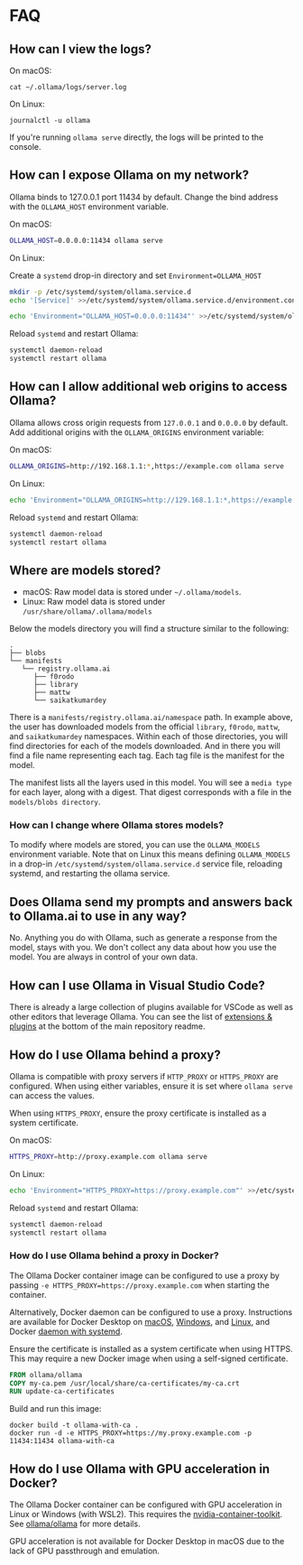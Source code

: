 # FAQ

## How can I view the logs?

On macOS:

```
cat ~/.ollama/logs/server.log
```

On Linux:

```
journalctl -u ollama
```

If you're running `ollama serve` directly, the logs will be printed to the console.

## How can I expose Ollama on my network?

Ollama binds to 127.0.0.1 port 11434 by default. Change the bind address with the `OLLAMA_HOST` environment variable.

On macOS:

```bash
OLLAMA_HOST=0.0.0.0:11434 ollama serve
```

On Linux:

Create a `systemd` drop-in directory and set `Environment=OLLAMA_HOST`

```bash
mkdir -p /etc/systemd/system/ollama.service.d
echo '[Service]' >>/etc/systemd/system/ollama.service.d/environment.conf
```

```bash
echo 'Environment="OLLAMA_HOST=0.0.0.0:11434"' >>/etc/systemd/system/ollama.service.d/environment.conf
```

Reload `systemd` and restart Ollama:

```bash
systemctl daemon-reload
systemctl restart ollama
```

## How can I allow additional web origins to access Ollama?

Ollama allows cross origin requests from `127.0.0.1` and `0.0.0.0` by default. Add additional origins with the `OLLAMA_ORIGINS` environment variable:

On macOS:

```bash
OLLAMA_ORIGINS=http://192.168.1.1:*,https://example.com ollama serve
```

On Linux:

```bash
echo 'Environment="OLLAMA_ORIGINS=http://129.168.1.1:*,https://example.com"' >>/etc/systemd/system/ollama.service.d/environment.conf
```

Reload `systemd` and restart Ollama:

```bash
systemctl daemon-reload
systemctl restart ollama
```

## Where are models stored?

- macOS: Raw model data is stored under `~/.ollama/models`.
- Linux: Raw model data is stored under `/usr/share/ollama/.ollama/models`

Below the models directory you will find a structure similar to the following:

```shell
.
├── blobs
└── manifests
   └── registry.ollama.ai
      ├── f0rodo
      ├── library
      ├── mattw
      └── saikatkumardey
```

There is a `manifests/registry.ollama.ai/namespace` path. In example above, the user has downloaded models from the official `library`, `f0rodo`, `mattw`, and `saikatkumardey` namespaces. Within each of those directories, you will find directories for each of the models downloaded. And in there you will find a file name representing each tag. Each tag file is the manifest for the model.  

The manifest lists all the layers used in this model. You will see a `media type` for each layer, along with a digest. That digest corresponds with a file in the `models/blobs directory`.

### How can I change where Ollama stores models?

To modify where models are stored, you can use the `OLLAMA_MODELS` environment variable. Note that on Linux this means defining `OLLAMA_MODELS` in a drop-in `/etc/systemd/system/ollama.service.d` service file, reloading systemd, and restarting the ollama service.

## Does Ollama send my prompts and answers back to Ollama.ai to use in any way?

No. Anything you do with Ollama, such as generate a response from the model, stays with you. We don't collect any data about how you use the model. You are always in control of your own data.

## How can I use Ollama in Visual Studio Code?

There is already a large collection of plugins available for VSCode as well as other editors that leverage Ollama. You can see the list of [extensions & plugins](https://github.com/jmorganca/ollama#extensions--plugins) at the bottom of the main repository readme.

## How do I use Ollama behind a proxy?

Ollama is compatible with proxy servers if `HTTP_PROXY` or `HTTPS_PROXY` are configured. When using either variables, ensure it is set where `ollama serve` can access the values.

When using `HTTPS_PROXY`, ensure the proxy certificate is installed as a system certificate.

On macOS:

```bash
HTTPS_PROXY=http://proxy.example.com ollama serve
```

On Linux:

```bash
echo 'Environment="HTTPS_PROXY=https://proxy.example.com"' >>/etc/systemd/system/ollama.service.d/environment.conf
```

Reload `systemd` and restart Ollama:

```bash
systemctl daemon-reload
systemctl restart ollama
```

### How do I use Ollama behind a proxy in Docker?

The Ollama Docker container image can be configured to use a proxy by passing `-e HTTPS_PROXY=https://proxy.example.com` when starting the container.

Alternatively, Docker daemon can be configured to use a proxy. Instructions are available for Docker Desktop on [macOS](https://docs.docker.com/desktop/settings/mac/#proxies), [Windows](https://docs.docker.com/desktop/settings/windows/#proxies), and [Linux](https://docs.docker.com/desktop/settings/linux/#proxies), and Docker [daemon with systemd](https://docs.docker.com/config/daemon/systemd/#httphttps-proxy).

Ensure the certificate is installed as a system certificate when using HTTPS. This may require a new Docker image when using a self-signed certificate.

```dockerfile
FROM ollama/ollama
COPY my-ca.pem /usr/local/share/ca-certificates/my-ca.crt
RUN update-ca-certificates
```

Build and run this image:

```shell
docker build -t ollama-with-ca .
docker run -d -e HTTPS_PROXY=https://my.proxy.example.com -p 11434:11434 ollama-with-ca
```

## How do I use Ollama with GPU acceleration in Docker?

The Ollama Docker container can be configured with GPU acceleration in Linux or Windows (with WSL2). This requires the [nvidia-container-toolkit](https://github.com/NVIDIA/nvidia-container-toolkit). See [ollama/ollama](https://hub.docker.com/r/ollama/ollama) for more details.

GPU acceleration is not available for Docker Desktop in macOS due to the lack of GPU passthrough and emulation.
